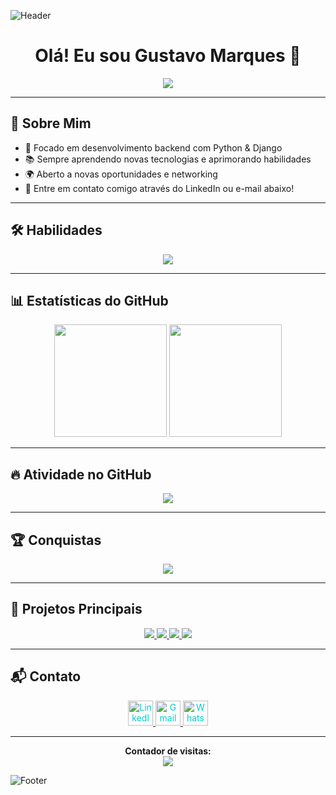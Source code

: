 ![Header](https://capsule-render.vercel.app/api?type=waving&color=00CED1&height=150&section=header&fontSize=50&fontColor=fff&animation=fadeIn&width=2000)








<h1 align="center"> Olá! Eu sou Gustavo Marques 👋</h1>

<p align="center">
  <img src="https://readme-typing-svg.herokuapp.com/?color=00CED1&size=35&center=true&vCenter=true&width=1000&lines=Desenvolvedor+Python+|+Django;Buscando+transição+de+carreira;Apaixonado+por+tecnologia!!!;=D"/>
</p>

---

## 🚀 Sobre Mim
- 🎯 Focado em desenvolvimento backend com Python & Django
- 📚 Sempre aprendendo novas tecnologias e aprimorando habilidades
- 🌍 Aberto a novas oportunidades e networking
- 📩 Entre em contato comigo através do LinkedIn ou e-mail abaixo!

---

## 🛠️ Habilidades

<p align="center">
  <img src="https://skillicons.dev/icons?i=python,django,linux,nginx,selenium,postgresql,html,css,figma,javascript,github,typescript,react,sass,redux"/>
</p>

---

## 📊 Estatísticas do GitHub

<div align="center">
  <img height="180em" src="https://github-readme-stats.vercel.app/api?username=GustavoMarquesDev&show_icons=true&count_private=true&hide_border=true&theme=dracula"/>
  <img height="180em" src="https://github-readme-stats.vercel.app/api/top-langs/?username=GustavoMarquesDev&layout=compact&hide_border=true&theme=dracula"/>
</div>

---

## 🔥 Atividade no GitHub

<p align="center">
  <img src="https://github-readme-activity-graph.vercel.app/graph?username=GustavoMarquesDev&bg_color=0d1117&color=00CED1&line=48D1CC&point=48D1CC&area=true&hide_border=true"/>
</p>

---

## 🏆 Conquistas

<p align="center">
  <img src="https://github-profile-trophy.vercel.app/?username=GustavoMarquesDev&theme=dracula&row=2&column=3&no-bg=true&margin-w=15&margin-h=15"/>
</p>

---

## 🚀 Projetos Principais

<div align="center">
  <a href="https://github.com/GustavoMarquesDev/EPlay">
    <img src="https://github-readme-stats.vercel.app/api/pin/?username=GustavoMarquesDev&repo=EPlay&theme=dark"/>
  </a>
  <a href="https://github.com/GustavoMarquesDev/E-Food">
    <img src="https://github-readme-stats.vercel.app/api/pin/?username=GustavoMarquesDev&repo=E-Food&theme=dark"/>
  </a>
  <a href="https://github.com/GustavoMarquesDev/Lista_de_Contatos">
    <img src="https://github-readme-stats.vercel.app/api/pin/?username=GustavoMarquesDev&repo=Lista_de_Contatos&theme=dark"/>
  </a>
  <a href="https://github.com/GustavoMarquesDev/Lista_de_Tarefas">
    <img src="https://github-readme-stats.vercel.app/api/pin/?username=GustavoMarquesDev&repo=Lista_de_Tarefas&theme=dark"/>
  </a>
</div>

---

## 📬 Contato

<div align="center">
  
  <a href="https://www.linkedin.com/in/gustavo-marques-dos-santos/">
    <img src="https://cdn.jsdelivr.net/npm/simple-icons@v4/icons/linkedin.svg" width="40" alt="LinkedIn" style="color: #00CED1;"/>
  </a>
  <a href="mailto:gustavo-markes@hotmail.com">
    <img src="https://cdn.jsdelivr.net/npm/simple-icons@v4/icons/gmail.svg" width="40" alt="Gmail" style="color: #00CED1;"/>
  </a>
  <a href="https://wa.me/5518997135321">
    <img src="https://cdn.jsdelivr.net/npm/simple-icons@v4/icons/whatsapp.svg" width="40" alt="WhatsApp" style="color: #00CED1;"/>
  </a>

</div>

---

<p align="center">
  <b>Contador de visitas:</b><br>
  <img src="https://profile-counter.glitch.me/{GustavoMarquesDev}/count.svg"/>
</p>

![Footer](https://capsule-render.vercel.app/api?type=waving&color=00CED1&height=150&section=footer&fontSize=20&fontColor=fff&animation=fadeIn&width=2000)





